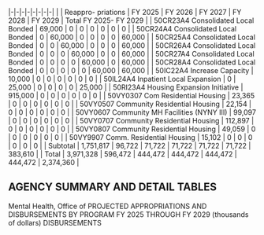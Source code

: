 |-|-|-|-|-|-|-|-|
| | Reappro-  priations | FY 2025 | FY 2026 | FY 2027 | FY 2028 | FY 2029 | Total FY 2025- FY 2029 |
| 50CR23A4 Consolidated Local Bonded | 69,000 | 0 | 0 | 0 | 0 | 0 | 0 |
| 50CR24A4 Consolidated Local Bonded | 0 | 60,000 | 0 | 0 | 0 | 0 | 60,000 |
| 50CR25A4 Consolidated Local Bonded | 0 | 0 | 60,000 | 0 | 0 | 0 | 60,000 |
| 50CR26A4 Consolidated Local Bonded | 0 | 0 | 0 | 60,000 | 0 | 0 | 60,000 |
| 50CR27A4 Consolidated Local Bonded | 0 | 0 | 0 | 0 | 60,000 | 0 | 60,000 |
| 50CR28A4 Consolidated Local Bonded | 0 | 0 | 0 | 0 | 0 | 60,000 | 60,000 |
| 50IC22A4 Increase Capacity | 10,000 | 0 | 0 | 0 | 0 | 0 | 0 |
| 50IL24A4 Inpatient Local Expansion | 0 | 25,000 | 0 | 0 | 0 | 0 | 25,000 |
| 50RI23A4 Housing Expansion Initiative | 915,000 | 0 | 0 | 0 | 0 | 0 | 0 |
| 50VY0307 Com Residential Housing | 23,365 | 0 | 0 | 0 | 0 | 0 | 0 |
| 50VY0507 Community Residential Housing | 22,154 | 0 | 0 | 0 | 0 | 0 | 0 |
| 50VY0607 Community MH Facilities (NYNY III) | 99,097 | 0 | 0 | 0 | 0 | 0 | 0 |
| 50VY0707 Community Residential Housing | 112,897 | 0 | 0 | 0 | 0 | 0 | 0 |
| 50VY0807 Community Residential Housing | 49,059 | 0 | 0 | 0 | 0 | 0 | 0 |
| 50VY9907 Comm. Residential Housing | 15,102 | 0 | 0 | 0 | 0 | 0 | 0 |
| Subtotal | 1,751,817 | 96,722 | 71,722 | 71,722 | 71,722 | 71,722 | 383,610 |
| Total | 3,971,328 | 596,472 | 444,472 | 444,472 | 444,472 | 444,472 | 2,374,360 |

## **AGENCY SUMMARY AND DETAIL TABLES**

Mental Health, Office of PROJECTED APPROPRIATIONS AND DISBURSEMENTS BY PROGRAM FY 2025 THROUGH FY 2029 (thousands of dollars) DISBURSEMENTS
